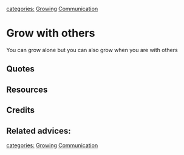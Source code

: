 [categories:](../categories/index.md) [Growing](../categories/Growing.md) [Communication](../categories/Communication.md)
# Grow with others

You can grow alone but you can also grow when you are with others

## Quotes

## Resources

## Credits

## Related advices:

[categories:](../categories/index.md) [Growing](../categories/Growing.md) [Communication](../categories/Communication.md)